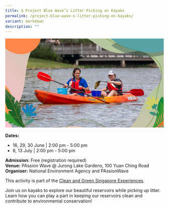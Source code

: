 ```yaml
---
title: $ Project Blue Wave’s Litter Picking on Kayaks
permalink: /project-blue-wave-s-litter-picking-on-kayaks/
variant: markdown
description: ""
---
```

![Project Blue Wave](/images/Initiatives/Project_Blue_Wave.jpg)

**Dates:** <br>
* 16, 29, 30 June | 2:00 pm - 5:00 pm&nbsp;
* 6, 13 July | 2:00 pm \- 5:00 pm<br>

**Admission:** Free (registration required) <br>
**Venue:** PAssion Wave @ Jurong Lake Gardens, 100 Yuan Ching Road<br>
**Organiser:** National Environment Agency and PAssionWave

This activity is part of the [Clean and Green Singapore Experiences](https://www.cgs.gov.sg/cgs-experiences).&nbsp;

Join us on kayaks to explore our beautiful reservoirs while picking up litter. Learn how you can play a part in keeping our reservoirs clean and contribute to environmental conservation!

<a class="btn-link" target="_blank" href="https://www.eventbrite.sg/e/project-blue-wave-jurong-lake-gardens-tickets-909407250567">
	<img src="/images/gogreensg_website-32.png">
</a>

<style>
	.btn-link {
		display: none;
	}
	a.btn-link[target="_blank"]:after {
	display: none;
}
	.btn-link > img {
		width: 100%;
	}
</style>